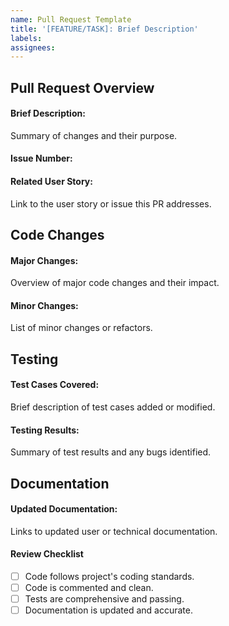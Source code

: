 ```yaml
---
name: Pull Request Template
title: '[FEATURE/TASK]: Brief Description'
labels: 
assignees: 
---
```


## Pull Request Overview
#### Brief Description:
Summary of changes and their purpose.
#### Issue Number:

#### Related User Story:
Link to the user story or issue this PR addresses.
## Code Changes
#### Major Changes:
Overview of major code changes and their impact.
#### Minor Changes:
List of minor changes or refactors.
## Testing
#### Test Cases Covered:
Brief description of test cases added or modified.
#### Testing Results:
Summary of test results and any bugs identified.
## Documentation
#### Updated Documentation:
Links to updated user or technical documentation.
#### Review Checklist
- [ ] Code follows project's coding standards.
- [ ] Code is commented and clean.
- [ ] Tests are comprehensive and passing.
- [ ] Documentation is updated and accurate.
